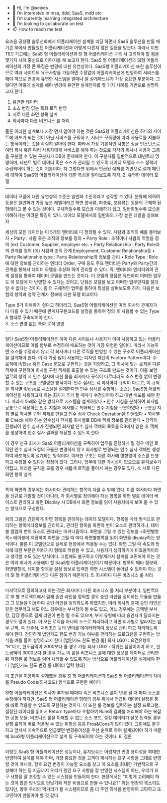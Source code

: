 - 👋 Hi, I’m @seiyes
- 👀 I’m interested in msa, ddd, SaaS, mdd etc
- 🌱 I’m currently learning integrated architecture
- 💞️ I’m looking to collaborate on test
- 📫 How to reach me test

<!---
seiyes/seiyes is a ✨ special ✨ repository because its `README.md` (this file) appears on your GitHub profile.
You can click the Preview link to take a look at your changes.
--->

요즈음 공상평 솔루션화에서 어플리케이션 설계를 리딩 하면서 SaaS 솔루션을 만들 때 기존 SI에서 만들었던 어플리케이션과 어떻게 다른지 많은 질문을 받는다. 따라서 이번 TEC 기고에는 SaaS 형 어플리케이션과 SI 형 어플리케이션 구축 시 고려해야 할 점을 몇가지 사례 중심으로 이야기를 해 보고자 한다.
SaaS 형 어플리케이션과 SI형 어플리케이션의 가장 큰 특징은 변경에 대한 유연성이다. SaaS형 어플리케이션 또한 솔루션이므로 여러 사이트의 요구사항을 가능하면 수정없이 어플리케이션에 반영하여 서비스를 해야 하므로 변경에 유연한 시스템을 얼마나 잘 설계하느냐가 가장 중요한 부분이다. 그렇다면 어떻게 설계를 해야 변경에 유연한 설계인지를 몇 가지 사례를 기반으로 설명하고자 한다.

1.	유연한 데이터 
2.	소스 변경 없는 특화 로직 반영
3.	서로 다른 화면 항목 설계
4.	회사마다 다른 비즈니스 룰 처리

물론 이러한 설계보다 가장 먼저 알아야 하는 것은 SaaS형 어플리케이션은 하나의 사이트에 배포가 되는 것이 아닌 서비스를 구독하고, 서비스 구독량에 따라 사용료를 지불하는 방식이라는 것을 확실히 알아야 한다. 따라서 가장 기본적인 사항은 싱글 인스턴스로 여러 회사 혹은 여러 사용자에게 서비스를 해야 하는 것으로 각각의 회사나 사용자 그룹을 구분할 수 있는 구분자가 DB에 존재해야 한다. 이 구분자를 일반적으로 테넌트라 명명하며, 테넌트 별로 데이터 혹은 소스가 관리될 수 있도록 데이터 모델과 소스 정책이 수립되어야 하는 것이 기본이다.
자 그렇다면 위에서 언급된 예제를 기반으로 설계 패턴에 대하여 SaaS형 어플리케이션에 대한 특성을 알아보도록 하자.
2. 유연한 데이터 모델
________________________________________
데이터 모델에 대한 유연성의 수준은 일반화 수준이라고 생각할 수 있다. 분류에 의하여 동물은 일반화가 가장 높은 레벨이라고 하면 양서류, 파충류, 포유류는 동물의 구체화 된 형태라고 볼 수 있는 것이다. 구체적일수록 모습을 이해하기 쉽고, 일반화될수록 모습을 이해하기는 어려운 특징이 있다. 데이터 모델에서의 일반화의 가장 높은 레벨을 살펴보자
 
세상의 모든 데이터는 이 5개의 엔터티로 다 정의될 수 있다. 사람과 조직의 예를 들어보자
•	Party : 사람 혹은 조직의 정보를 정의
•	Party Role : 조직이나 사람의 역할을 정의
(ex) Customer, Supplier, employer etc.
•	Party Relationship : Party Role과의 관계를 정의
(예) 사람과 조직 관계 Employment, Customer Relationship등
•	Party Relationship type : Party Relationship의 정보를 관리
•	Role Type : Role 에 대한 정보를 관리하는 엔터티
Order, 구매 등도 주요 엔터티은 Party와 Party간의 관계를 통해서 데이터 모델을 추상화 하여 관리할 수 있다. 즉, 엔터티와 엔터티와의 관계 설정을 통하여 데이터 모델을 만드는 것이다. 이 모델의 장점은 유연하여 어떠한 업무도 이 모델에 다 반영할 수 있다는 것이고, 단점은 모델을 보고 어떠한 업무인지를 절대 알 수 없다는 것이다.
좀 더 구체적인 업무를 통하여 특성을 살펴보도록 하자. 다음은 보험의 청약과 청약 관계자 정보에 대한 모델 비교이다
 

Type B가 이해하기 쉽다고 하더라고, SaaS형 어플리케이션은 여러 회사의 관계자가 다 다를 수 있기 때문에 관계자구분코드를 설정을 통하여 정의 후 사용할 수 있는 Type A 형태로 구축되어야 한다.  
3. 소스 변경 없는 특화 로직 반영
________________________________________
일단 SaaS형 어플리케이션은 이미 다른 사이트나 사용자가 이미 사용하고 있는 어플리케이션이므로 이를 함부로 수정하여 배포하는 것이 가장 위험한 일이다. 따라서 가능하면 소스를 수정하지 않고 각 회사마다 다른 로직을 반영할 수 있는 구조로 어플리케이션을 설계해야 한다. 이 때 가장 많이 사용하는 디자인 패턴이 Factory Pattern이다. 주 로직에 If/Else 혹은 Case 문으로 구현되는 것을 지양하고, 그 회사에 맞는 로직을 다른 객체에 구현하여 회사별 구현 객체를 호출할 수 있는 구조로 만드는 것이다. 이를 보험 업무의 청약 시 인수 심사에 대한 룰을 회사마다 규칙이 다르더라도 소스 변경 없이 변경할 수 있는 구조를 모델링한 방식이다.
인수 심사는 각 회사마다 규칙이 다르고, 이 규칙을 회사별 If/else로 시스템을 설계한다면 인수 심사를 수행하는 소스는 SaaS형 어플리케이션을 사용하고자 하는 회사가 추가 될 때마다 수정되어야 하고 매번 배포를 해야 한다. 따라서 아래와 같은 방식으로 시스템을 설계하였다
•	인수 지침을 분석하여 회사별 공통으로 적용하는 인수 지침과 회사별로 특화되는 인수 지침을 구분하였다
•	구분된 지침 별로 회사별 구현 객체를 만들고 인수 심사 Check Operation을 만들었다
•	회사별로 Check 해야 하는 인수심사 객체를 회사별로 DB에 객체 정보를 관리한다
•	청약이 진행되어 인수 심사가 진행되면 회사별 인수 심사 객체의 목록을 DB에서 읽은 후 객체를 생성하여 인수 심사 결과를 저장할 수 있도록 한다
 

 
이 경우 신규 회사가 SaaS 어플리케이션을 구독하여 업무를 진행하게 될 경우 메인 로직인 인수 심사 요청의 모듈은 변경하지 않고 회사별로 변경되는 인수 심사 객체만 생성하여 배포하도록 설계하는 방식이다. 이러한 구조는 다른 회사에 영향없이 소스를 반영하고 수정할 수 있다는 장점이 있다. 그러나, 업무에 대한 가시성이 없으므로 유지보수가 어렵고, 이러한 규칙을 모를 경우 새롭게 로직을 풀어서 짜는 경우도 있다.
4.  서로 다른 화면 항목 설계
________________________________________
특히 화면의 경우에는 회사마다 관리하는 항목이 다를 수 밖에 없다. 이를 회사마다 화면을 신규로 개발할 것이 아니라, 각 회사별로 정의해야 하는 항목을 화면 별로 데이터 베이스로 관리하고 화면 Display 시 DB에서 화면 정보를 읽어 사용자에게 보여 줄 수 있는 방식으로 구성한다.
 
위의 그림은 간단하게 화면 항목을 관리하는 데이터 모델이다. 항목을 메타 형식으로 관리하는  항목메타정보를 관리하고, 관리된 항목을 화면의 변이 요소로 관리하거나, 테이블 컬럼의 변이 요소로 관리되는 매커니즘이다. 화면을 그릴 수 있는 정보를 <화면별항목> 테이블에 저장하여 화면을 그릴 때 마다 화면별항목을 읽어 화면을 display하는 방식이다. 물론 이 모델만으로 실제로 현장에서 적용될 수는 없다. 화면 그릴 때 속도와 방식에 대한 부분은 여러가지 형태로 적용될 수 있고, 사용자가 생각하기에 비효율적이라고 생각할 수도 있는 방식이다. 그럼에도 불구하고 이렇게까지 설계를 고민해야 하는 것은 여러 회사가 사용해야 할 SaaS형 어플리케이션이기 때문이다. 항목의 메타 정보와 화면별항목, 테이블 항목을 설정 정보로 입력만 하면 시스템이 돌아갈 수 있어야 하는 것이 SI 형 어플리케이션과 다른 점이기 때문이다.
5. 회사마다 다른 비즈니스 룰 처리
________________________________________
마지막으로 정의하고자 하는 것은 회사마다 다른 비즈니스 룰 처리 부분이다. 일반적으로 SI 형 프로젝트에서 결재 승인 라인을 정의할 경우 승인 라인을 정의하는 모듈을 만들고 그 모듈을 이용하여 승인 라인을 정의하도록 하였지만, 여러 회사의 결재 승인 라인은 같은 업무라고 해도 어느 경우에는 부서장이 될 수도 있고, 어느 경우에는 금액별 부서장, 담당 등으로 결재 라인이 변경 될 수도 있으며, 부서 유형에 따라 승인자가 달라지는 경우도 많이 있다. 이 모든 로직을 하나의 소스로 처리하려고 하면 회사별로 달라지는 업무 규칙, 즉 산술식, 처리조건 등의 변이를 데이터화하여 정보로 관리 하고 처리하도록 해야 한다. 간단하게 법인카드 한도 변경 가능 여부를 관리하는 프로그램을 구현하는 방식을 예를 들어 설명하고자 한다
[법인카드 한도 변경 룰]
회사 LG01 : 요건유형이 “B”이고, 한도금액이 2000보다  클 경우 가능
회사 LG02 : 직위는 팀장이어야 하고, 한도금액이 3000보다 클 경우 가능
이 룰을 비즈니스 룰에 대한 정보를 데이터로 관리한 뒤 저장된 룰 정보를 읽어 처리할 수 있도록 하는 방식으로 어플리케이션을 설계해야 한다
[법인카드 한도 변경 룰 데이터 입력 형태]
 
이 조건을 이용하여 설계했을 경우 SI 형 어플리케이션과 SaaS 형 어플리케이션의 차이를 Pseudo Code(의사코드) 형식으로 구현한 예이다
 
SI형 어플리케이션은 회사가 추가될 때마다 혹은 비즈니스 룰이 변경 될 때 마다 소스를 수정해야 하지만, SaaS 형 어플리케이션 형태의 경우 위에서 언급된 데이터 설정을 통해 바로 적용할 수 있도록 구현하는 것이다.
이 또한 룰 정보를 입력하는 설정 프로그램, 설정된 데이터를 읽어서 Return type마다 조합하여 Rule의 결과를 처리해야 하는 복잡한 공통 모듈, 비즈니스 룰을 이해할 수 없는 소스 코드, 설정 데이터가 잘못 입력될 경우 실행 로직이 바로 적용될 수 있는 위험성 등등 Pros&Cons가 많이 있다. 그럼에도 불구하고 앞서서 지속적으로 언급했던 변경용이성을 우선 순위로 하여 설계되어야 하기 때문에 SaaS형 어플리케이션으로 설계 및 구축되어야 하는 것이다.
6. 결론
________________________________________
이렇듯 SaaS 형 어플리케이션은 성능이나, 유지보수는 어렵지만 변경 용이성을 최대한 반영하여 설계를 해야 하며, 가장 중요한 것을 고객이 제시하는 요구 사항을 그대로 반영할 것이 아니라, 향후 요건 변경이 가능할 요소를 찾고 이 요소를 최대한 가변적으로 구성해야 하는 등 지금까지 우리가 했던 요구 사항을 잘 반영한 시스템이 아닌, 우리가 요구 사항을 잘 조정할 수 있는 시스템을 만들어야 한다.
현장에서는 “이렇게 고려해야 하는 것이 많은 방식으로 단납기와 작은 비용으로 만들 수 있나요?” 라는 현장의 목소리도 많지만, 향후 우리의 먹거리가 될 시스템이므로 좀 더 주인 의식을 반영하여 고민하고 또 고민하여 만들어야 할 것 같다.

